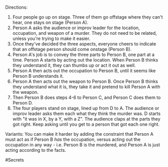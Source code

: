
Directions:
1. Four people go up on stage. Three of them go offstage where they can't hear, one stays on stage (Person A).
2. Person A asks the audience or improv leader for the location, occupation, and weapon of a murder. They do not need to be related, unless you're trying to make it easier.
3. Once they've decided the three aspects, everyone cheers to indicate that an offstage person should come onstage (Person B).
4. Person A's job is to convey the three parts to Person B, one part at a time. Person A starts by acting out the location. When Person B thinks they understand it, they can thumbs up or act it out as well.
5. Person A then acts out the occupation to Person B, until it seems like Person B understands it.
6. Person A then acts out the weapon to Person B. Once Person B thinks they understand what it is, they take it and pretend to kill Person A with the weapon.
7. Then Person B does steps 4-6 to Person C, and Person C does them to Person D.
8. The four players stand on stage, lined up from D to A. The audience or improv leader asks them each what they think the murder was. D starts with "it was in X, by a Y, with a Z". The audience claps at the parts they got right. Keep asking until you get to a person that got each one right.

Variants:
You can make it harder by adding the constraint that Person A must act as if Person B *has* the occupation, versus acting out the occupation in any way - i.e. Person B is the murdered, and Person A is just acting according to the facts. 

#Secrets
